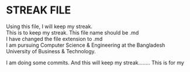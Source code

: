 # STREAK FILE

Using this file, I will keep my streak. <br>
This is to keep my streak. This file name should be .md <br>
I have changed the file extension to .md <br>
I am pursuing Computer Science & Engineering at the Bangladesh University of Business & Technology.

I am doing some commits. And this will keep my streak........
This is for my
